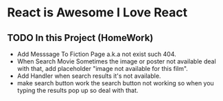 # React is Awesome I Love React 

## TODO In this Project (HomeWork)
- Add Messsage To Fiction Page a.k.a not exist such 404.
- When Search Movie Sometimes the image or poster not available deal with that, add placeholder "image not available for this film".
- Add Handler when search results it's not available.
- make search button work the search button not working so when you typing the results pop up so deal with that.
